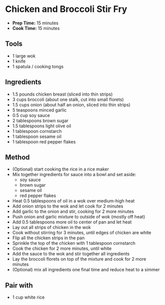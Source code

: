 # Chicken and Broccoli Stir Fry

- **Prep Time:** 15 minutes
- **Cook Time:** 15 minutes

## Tools

- 1 large wok
- 1 knife
- 1 spatula / cooking tongs

## Ingredients

- 1.5 pounds chicken breast (sliced into thin strips)
- 3 cups broccoli (about one stalk, cut into small florets)
- 1.5 cups onion (about half an onion, sliced into thin strips)
- 5 teaspoons minced garlic
- 0.5 cup soy sauce
- 2 tablespoons brown sugar
- 1.5 tablespoons light olive oil
- 1 tablespoon cornstarch
- 1 tablespoon sesame oil
- 1 tablespoon red pepper flakes

## Method

- (Optional) start cooking the rice in a rice maker
- Mix together ingredients for sauce into a bowl and set aside:
    - soy sauce
    - brown sugar
    - sesame oil
    - red pepper flakes
- Heat 0.5 tablespoons of oil in a wok over medium-high heat
- Add onion strips to the wok and let cook for 2 minutes
- Add garlic to the onion and stir, cooking for 2 more minutes
- Push onion and garlic mixture to outside of wok (mostly off heat)
- Add 0.5 tablespoons more oil to center of pan and let heat
- Lay out all strips of chicken in the wok
- Cook without stirring for 3 minutes, until edges of chicken are white
- Flip all the chicken strips in the pan
- Sprinkle the top of the chicken with 1 tablespoon cornstarch
- Cook the chicken for 2 more minutes, until white
- Add the sauce to the wok and stir together all ingredients
- Lay the broccoli florets on top of the mixture and cook for 2 more minutes
- (Optional) mix all ingredients one final time and reduce heat to a simmer

## Pair with

- 1 cup white rice
